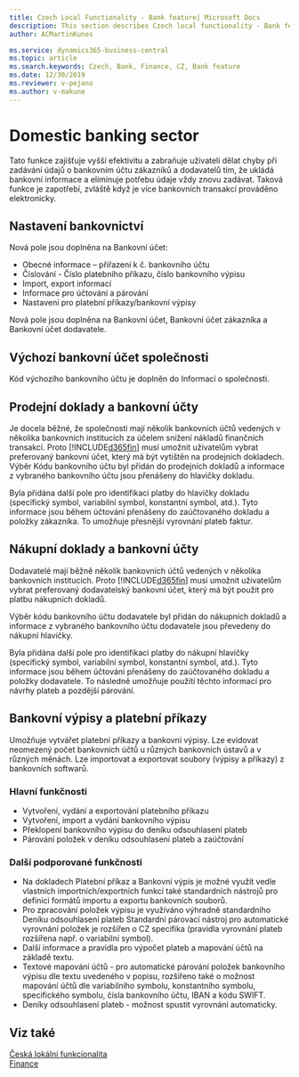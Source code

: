 ```yaml
---
title: Czech Local Functionality - Bank feature| Microsoft Docs
description: This section describes Czech local functionality - Bank feature
author: ACMartinKunes

ms.service: dynamics365-business-central
ms.topic: article
ms.search.keywords: Czech, Bank, Finance, CZ, Bank feature
ms.date: 12/30/2019
ms.reviewer: v-pejano
ms.author: v-makune
---
```


# Domestic banking sector

Tato funkce zajišťuje vyšší efektivitu a zabraňuje uživateli dělat chyby při zadávání údajů o bankovním účtu zákazníků a dodavatelů tím, že ukládá bankovní informace a eliminuje potřebu údaje vždy znovu zadávat. Taková funkce je zapotřebí, zvláště když je více bankovních transakcí prováděno elektronicky.

## Nastavení bankovnictví  

Nová pole jsou doplněna na Bankovní účet:
- Obecné informace – přiřazení k č. bankovního účtu
- Číslování - Číslo platebního příkazu, číslo bankovního výpisu
- Import, export informací
- Informace pro účtování a párování
- Nastavení pro platební příkazy/bankovní výpisy

Nová pole jsou doplněna na Bankovní účet, Bankovní účet zákazníka a Bankovní účet dodavatele.

## Výchozí bankovní účet společnosti

Kód výchozího bankovního účtu je doplněn do Informací o společnosti.

## Prodejní doklady a bankovní účty

Je docela běžné, že společnosti mají několik bankovních účtů vedených v několika bankovních institucích za účelem snížení nákladů finančních transakcí. Proto [!INCLUDE[d365fin](../../includes/d365fin_md.md)] musí umožnit uživatelům vybrat preferovaný bankovní účet, který má být vytištěn na prodejních dokladech.
Výběr Kódu bankovního účtu byl přidán do prodejních dokladů a informace z vybraného bankovního účtu jsou přenášeny do hlavičky dokladu.

Byla přidána další pole pro identifikaci platby do hlavičky dokladu (specifický symbol, variabilní symbol, konstantní symbol, atd.). Tyto informace jsou během účtování přenášeny do zaúčtovaného dokladu a položky zákazníka. To umožňuje přesnější vyrovnání plateb faktur.  

## Nákupní doklady a bankovní účty

Dodavatelé mají běžně několik bankovních účtů vedených v několika bankovních institucích. Proto [!INCLUDE[d365fin](../../includes/d365fin_md.md)] musí umožnit uživatelům vybrat preferovaný dodavatelský bankovní účet, který má být použit pro platbu nákupních dokladů.

Výběr kódu bankovního účtu dodavatele byl přidán do nákupních dokladů a informace z vybraného bankovního účtu dodavatele jsou převedeny do nákupní hlavičky.

Byla přidána další pole pro identifikaci platby do nákupní hlavičky (specifický symbol, variabilní symbol, konstantní symbol, atd.).  Tyto informace jsou během účtování přenášeny do zaúčtovaného dokladu a položky dodavatele. To následně umožňuje použití těchto informací pro návrhy plateb a pozdější párování.

## Bankovní výpisy a platební příkazy  

Umožňuje vytvářet platební příkazy a bankovní výpisy. Lze evidovat neomezený počet bankovních účtů u různých bankovních ústavů a v různých měnách. Lze importovat a exportovat soubory (výpisy a příkazy) z bankovních softwarů.

### Hlavní funkčnosti  

- Vytvoření, vydání a exportování platebního příkazu
- Vytvoření, import a vydání bankovního výpisu
- Překlopení bankovního výpisu do deníku odsouhlasení plateb
- Párování položek v deníku odsouhlasení plateb a zaúčtování

### Další podporované funkčnosti  

- Na dokladech Platební příkaz a Bankovní výpis je možné využít vedle vlastních importních/exportních funkcí také standardních nástrojů pro definici formátů importu a exportu bankovních souborů.
- Pro zpracování položek výpisu je využíváno výhradně standardního Deníku odsouhlasení plateb Standardní párovací nástroj pro automatické vyrovnání položek je rozšířen o CZ specifika (pravidla vyrovnání plateb rozšířena např. o variabilní symbol).
- Další informace a pravidla pro výpočet plateb a mapování účtů na základě textu.
- Textové mapování účtů - pro automatické párování položek bankovního výpisu dle textu uvedeného v popisu, rozšířeno také o možnost mapování účtů dle variabilního symbolu, konstantního symbolu, specifického symbolu, čísla bankovního účtu, IBAN a kódu SWIFT.
- Deníky odsouhlasení plateb - možnost spustit vyrovnání automaticky.

## Viz také  

[Česká lokální funkcionalita](czech-local-functionality.md)  
[Finance](finance.md)

